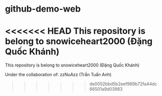 # github-demo-web
<<<<<<< HEAD
This repository is belong to snowiceheart2000 (Đặng Quốc Khánh)
=======

This repository is belong to snowiceheart2000 (Đặng Quốc Khánh)

Under the collaboration of: zzNuAzz (Trần Tuấn Anh)
>>>>>>> de0052bbd5b2eef969b72fa44dc66501a9d03983
